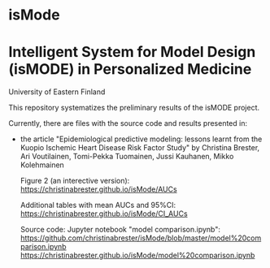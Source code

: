 # isMode
# Intelligent System for Model Design (isMODE) in Personalized Medicine 
University of Eastern Finland

This repository systematizes the preliminary results of the isMODE project. 

Currently, there are files with the source code and results presented in:

- the article "Epidemiological predictive modeling: lessons learnt from the Kuopio Ischemic Heart Disease Risk Factor Study" by Christina Brester, Ari Voutilainen, Tomi-Pekka Tuomainen, Jussi Kauhanen, Mikko Kolehmainen

  Figure 2 (an interective version):
  https://christinabrester.github.io/isMode/AUCs

  Additional tables with mean AUCs and 95%CI:
  https://christinabrester.github.io/isMode/CI_AUCs
  
  Source code:
  Jupyter notebook "model comparison.ipynb": https://github.com/christinabrester/isMode/blob/master/model%20comparison.ipynb 
  https://christinabrester.github.io/isMode/model%20comparison.ipynb 

